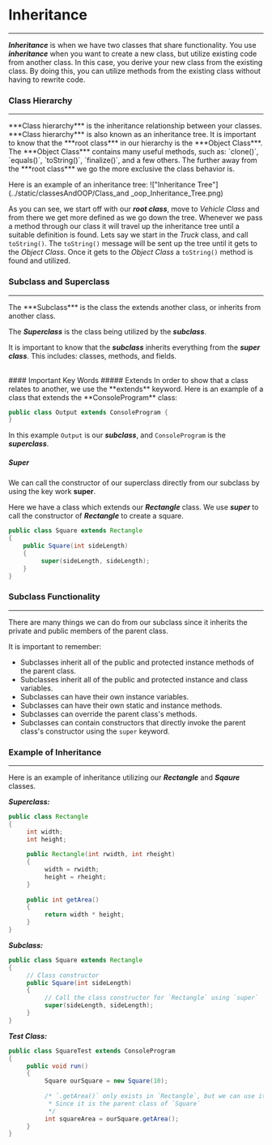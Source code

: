 # Inheritance
<hr>

***Inheritance*** is when we have two classes that share functionality. You use ***inheritance*** when you want to create a new class, but utilize existing code from another class. In this case, you derive your new class from the existing class. By doing this, you can utilize methods from the existing class without having to rewrite code.

### Class Hierarchy
<hr>
***Class hierarchy*** is the inheritance relationship between your classes. ***Class hierarchy*** is also known as an inheritance tree. It is important to know that the ***root class*** in our hierarchy is the ***Object Class***. The ***Object Class*** contains many useful methods, such as: `clone()`, `equals()`, `toString()`, `finalize()`, and a few others. The further away from the ***root class*** we go the more exclusive the class behavior is.

Here is an example of an inheritance tree:
!["Inheritance Tree"](../static/classesAndOOP/Class_and _oop_Inheritance_Tree.png)

As you can see, we start off with our ***root class***, move to *Vehicle Class* and from there we get more defined as we go down the tree. Whenever we pass a method through our class it will travel up the inheritance tree until a suitable definition is found. Lets say we start in the *Truck* class, and call `toString()`. The `toString()` message will be sent up the tree until it gets to the *Object Class*. Once it gets to the *Object Class* a `toString()` method is found and utilized.

### Subclass and Superclass
<hr>
The ***Subclass*** is the class the extends another class, or inherits from another class.
 
The ***Superclass*** is the class being utilized by the ***subclass***.

It is important to know that the ***subclass*** inherits everything from the ***super class***. This includes: classes, methods, and fields. 

<br>
#### Important Key Words
##### Extends
In order to show that a class relates to another, we use the **extends** keyword. Here is an example of a class that extends the **ConsoleProgram** class:

```Java
public class Output extends ConsoleProgram {
}
``` 
In this example `Output` is our ***subclass***, and `ConsoleProgram` is the ***superclass***.

##### Super
We can call the constructor of our superclass directly from our subclass by using the key work **super**.

Here we have a class which extends our ***Rectangle*** class. We use ***super*** to call the constructor of ***Rectangle*** to create a square.
```Java
public class Square extends Rectangle
{
    public Square(int sideLength)
    {
         super(sideLength, sideLength);
    }
}

```

### Subclass Functionality
<hr>

There are many things we can do from our subclass since it inherits the private and public members of the parent class. 
<br>

It is important to remember:

- Subclasses inherit all of the public and protected instance methods of the parent class.
- Subclasses inherit all of the public and protected instance and class variables.
- Subclasses can have their own instance variables.
- Subclasses can have their own static and instance methods.
- Subclasses can override the parent class's methods.
- Subclasses can contain constructors that directly invoke the parent class's constructor using the `super` keyword.

### Example of Inheritance
<hr>

Here is an example of inheritance utilizing our ***Rectangle*** and ***Sqaure*** classes.

***Superclass:***
```Java
public class Rectangle
{
     int width;
     int height;
     
     public Rectangle(int rwidth, int rheight)
     {
          width = rwidth;
          height = rheight;
     }
     
     public int getArea()
     {
          return width * height;
     }
}
```

***Subclass:***
```Java
public class Square extends Rectangle
{
     // Class constructor
     public Square(int sideLength)
     {
          // Call the class constructor for `Rectangle` using `super`
          super(sideLength, sideLength);
     }
}
```


***Test Class:***
```Java
public class SquareTest extends ConsoleProgram
{
     public void run()
     {
          Square ourSquare = new Square(10);
          
          /* `.getArea()` only exists in `Rectangle`, but we can use it
           * Since it is the parent class of `Square`
           */ 
          int squareArea = ourSquare.getArea();
     }
}
```